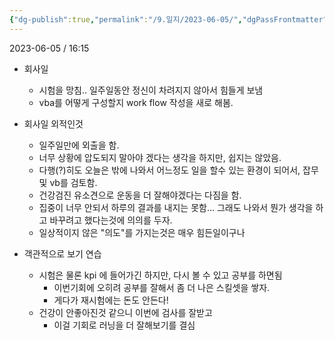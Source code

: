 ```yaml
---
{"dg-publish":true,"permalink":"/9.일지/2023-06-05/","dgPassFrontmatter":true,"noteIcon":""}
---
```




2023-06-05 / 16:15 

- 회사일
	- 시험을 망침.. 일주일동안 정신이 차려지지 않아서 힘들게 보냄
	- vba를 어떻게 구성할지 work flow 작성을 새로 해봄.

- 회사일 외적인것
	- 일주일만에 외출을 함.
	- 너무 상황에 압도되지 말아야 겠다는 생각을 하지만, 쉽지는 않았음.
	- 다행(?)히도 오늘은 밖에 나와서 어느정도 일을 할수 있는 환경이 되어서, 잡무 및 vb를 검토함.
	- 건강검진 유소견으로 운동을 더 잘해야겠다는 다짐을 함.
	- 집중이 너무 안되서 하루의 결과를 내지는 못함...
	  그래도 나와서 뭔가 생각을 하고 바꾸려고 했다는것에 의의를 두자.
	- 일상적이지 않은 "의도"를 가지는것은 매우 힘든일이구나

- 객관적으로 보기 연습
	- 시험은 물론 kpi 에 들어가긴 하지만, 다시 볼 수 있고 공부를 하면됨
		- 이번기회에 오히려 공부를 잘해서 좀 더 나은 스킬셋을 쌓자.
		- 게다가 재시험에는 돈도 안든다!
	- 건강이 안좋아진것 같으니 이번에 검사를 잘받고
		- 이걸 기회로 러닝을 더 잘해보기를 결심
